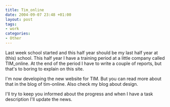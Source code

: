 ```yaml
---
title: Tim_online
date: 2004-09-07 23:48 +01:00
layout: post
tags:
- work
categories:
- Other
---
```


Last week school started and this half year should be my last half year at (this) school. This half year I have a training period at a little company called TIM_online.
At the end of the period I have to write a couple of reports, but that's to boring to explain on this site.

I'm now developing the new website for TIM. But you can read more about that in the blog of tim-online. Also check my blog about design.

I'll try to keep you informed about the progress and when I have a task description I'll update the news.